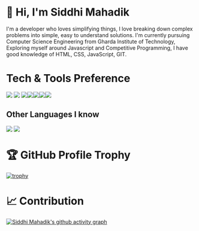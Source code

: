 # 👋 Hi, I'm Siddhi Mahadik

I'm a developer who loves simplifying things, I love breaking down complex problems into simple, easy to understand solutions. I'm currently pursuing Computer Science Engineering from Gharda Institute of Technology, Exploring myself around Javascript and Competitive Programming, I have good knowledge of HTML, CSS, JavaScript, GIT.   

# Tech & Tools Preference

<img src="https://img.shields.io/badge/-JavaScript-eed718?style=flat&logo=javascript&logoColor=ffffff"> <img src = "https://img.shields.io/badge/-HTML5-E34F26?style=flat&logo=html5&logoColor=white"> <img src = "https://img.shields.io/badge/-CSS3-1572B6?style=flat&logo=css3&logoColor=white"><img src="https://img.shields.io/badge/-Bootstrap-563D7C?style=flat&logo=bootstrap&logoColor=white"><img src="http://img.shields.io/badge/-Git-F1502F?style=flat&logo=git&logoColor=FFFFFF"><img src="http://img.shields.io/badge/-Github-000000?style=flat&logo=github&logoColor=FFFFFF"><img src="http://img.shields.io/badge/-VS%20Code-007ACC?style=flat&logo=visual%20studio%20code&logoColor=white">

## Other Languages I know
<img src="https://img.shields.io/badge/-C%20&%20C++-659ad2?style=flat&logo=c%2B%2B&logoColor=ffffff"> <img src="https://img.shields.io/badge/-Python-black?style=flat&logo=python&logoColor=white"> 


# 🏆 GitHub Profile Trophy
[![trophy](https://github-profile-trophy.vercel.app/?username=siddhimahadik2002&theme=dracula&title=Commits)](https://github.com/siddhimahadik2002)

# 📈 Contribution
[![Siddhi Mahadik's github activity graph](https://activity-graph.herokuapp.com/graph?username=siddhimahadik2002&theme=react-dark)](https://github.com/siddhimahadik2002)

